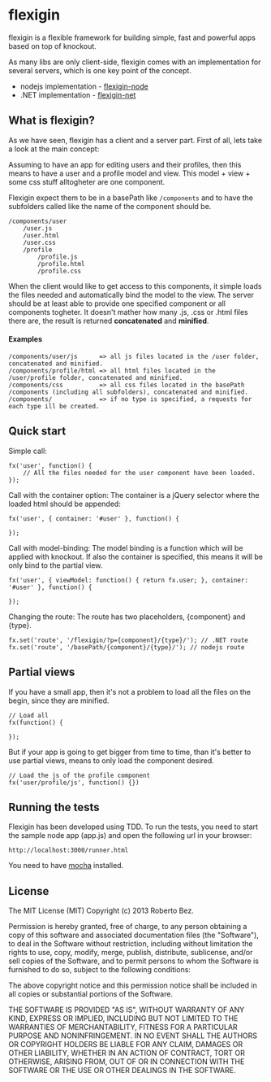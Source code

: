 # flexigin

flexigin is a flexible framework for building simple, fast and powerful apps based on top of knockout.

As many libs are only client-side, flexigin comes with an implementation for several servers, which is one key point of the concept.

- nodejs implementation - [flexigin-node](https://github.com/goloroden/flexigin-node)
- .NET implementation - [flexigin-net](https://github.com/robbz/flexigin-node)

## What is flexigin?

As we have seen, flexigin has a client and a server part. First of all, lets take a look at the main concept:

Assuming to have an app for editing users and their profiles, then this means to have a user and a profile model and view.
This model + view + some css stuff alltogheter are one component.

Flexigin expect them to be in a basePath like `/components` and to have the subfolders called like the name of the component should be.

    /components/user
        /user.js
        /user.html
        /user.css
        /profile
            /profile.js
            /profile.html
            /profile.css

When the client would like to get access to this components, it simple loads the files needed and automatically bind the model to the view.
The server should be at least able to provide one specified component or all components togheter.
It doesn't mather how many .js, .css or .html files there are, the result is returned **concatenated** and **minified**.

#### Examples

    /components/user/js      => all js files located in the /user folder, concatenated and minified.
    /components/profile/html => all html files located in the /user/profile folder, concatenated and minified.
    /components/css          => all css files located in the basePath /components (including all subfolders), concatenated and minified.
    /components/             => if no type is specified, a requests for each type ill be created.

## Quick start

Simple call:

    fx('user', function() {
        // All the files needed for the user component have been loaded.
    });

Call with the container option:
The container is a jQuery selector where the loaded html should be appended:

    fx('user', { container: '#user' }, function() {

    });

Call with model-binding:
The model binding is a function which will be applied with knockout.
If also the container is specified, this means it will be only bind to the partial view.

    fx('user', { viewModel: function() { return fx.user; }, container: '#user' }, function() {

    });

Changing the route:
The route has two placeholders, {component} and {type}.

    fx.set('route', '/flexigin/?p={component}/{type}/'); // .NET route
    fx.set('route', '/basePath/{component}/{type}/'); // nodejs route

## Partial views

If you have a small app, then it's not a problem to load all the files on the begin, since they are minified.

    // Load all
    fx(function() {

    });

But if your app is going to get bigger from time to time, than it's better to use partial views, means to only load the component desired.

    // Load the js of the profile component
    fx('user/profile/js', function() {})

## Running the tests

Flexigin has been developed using TDD. To run the tests, you need to start the sample node app (app.js) and open the following url in your browser:

    http://localhost:3000/runner.html

You need to have [mocha](https://github.com/visionmedia/mocha) installed.

## License

The MIT License (MIT)
Copyright (c) 2013 Roberto Bez.
 
Permission is hereby granted, free of charge, to any person obtaining a copy of this software and associated documentation files (the "Software"), to deal in the Software without restriction, including without limitation the rights to use, copy, modify, merge, publish, distribute, sublicense, and/or sell copies of the Software, and to permit persons to whom the Software is furnished to do so, subject to the following conditions:
 
The above copyright notice and this permission notice shall be included in all copies or substantial portions of the Software.
 
THE SOFTWARE IS PROVIDED "AS IS", WITHOUT WARRANTY OF ANY KIND, EXPRESS OR IMPLIED, INCLUDING BUT NOT LIMITED TO THE WARRANTIES OF MERCHANTABILITY, FITNESS FOR A PARTICULAR PURPOSE AND NONINFRINGEMENT. IN NO EVENT SHALL THE AUTHORS OR COPYRIGHT HOLDERS BE LIABLE FOR ANY CLAIM, DAMAGES OR OTHER LIABILITY, WHETHER IN AN ACTION OF CONTRACT, TORT OR OTHERWISE, ARISING FROM, OUT OF OR IN CONNECTION WITH THE SOFTWARE OR THE USE OR OTHER DEALINGS IN THE SOFTWARE.